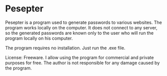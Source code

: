 # Pesepter
Pesepter is a program used to generate passwords to various websites. The program works locally on the computer. It does not connect to any server, so the generated passwords are known only to the user who will run the program locally on his computer.

The program requires no installation. Just run the .exe file.

License: Freeware.
I allow using the program for commercial and private purposes for free.
The author is not responsible for any damage caused by the program.
